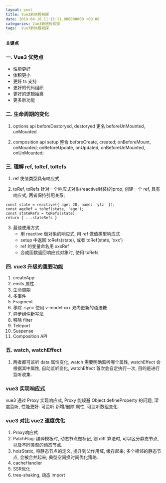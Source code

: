 ```yaml
---
layout: post
title: Vue3新旅程初探
date: 2019-04-18 11:11:11.000000000 +09:00
categories: Vue3新旅程初探
tags:  Vue3新旅程初探
---
```


**关键点**
### 一. Vue3 优势点
* 性能更好
* 体积更小
* 更好 ts 支持
* 更好的代码组织
* 更好的逻辑抽离
* 更多新功能

### 二. 生命周期的变化
1. options api
beforeDestoryed, destoryed 更名 beforeUnMounted, unMounted

2. composition api
setup 整合 beforeCreate, created; 
onBeforeMount, onMounted;
onBeforeUpdate, onUpdated;
onBeforeUnMounted, onUnMounted;


### 三. 理解 ref, toRef, toRefs
1. ref
使值类型具有响应式

2. toRef, toRefs
针对一个响应式对象(reactive封装)的prop; 创建一个 ref, 具有响应式; 两者保持引用关系;

```impport { ref, toRef, toRefs, reactive } from 'vue'
const state = reactive({ age: 20, name: 'ylz' });
const ageRef = toRef(state, 'age');
const stateRefs = toRefs(state);
return { ...stateRefs }
```

3. 最佳使用方式
	* 用 reactive 做对象的响应式, 用 ref 做值类型响应式
	* setup 中返回 toRefs(state), 或者 toRef(state, 'xxx')
	* ref 的变量命名用 xxxRef
	* 合成函数返回响应式对象时, 使用 toRefs

### 四. vue3 升级的重要功能
1. createApp
2. emits 属性
3. 生命周期
4. 多事件
5. Fragment
6. 移除 .sync
使用 v-model:xxx 双向更新的语法糖
7. 异步组件新写法
8. 移除 filter
9. Teleport
10. Suspense
11. Composition API

### 五. watch, watchEffect
1. 两者都可监听 data 属性变化, watch 需要明确监听哪个属性, watchEffect 会根据其中属性, 自动监听变化, watchEffect 首次会自定执行一次, 目的是进行监听收集.

### vue3 实现响应式
vue3 通过 Proxy 实现响应式, Proxy 能规避 Object.defineProperty 的问题, 深度监听, 性能更好. 可监听 新增/删除 属性, 可监听数组变化.

### vue3 对比 vue2 速度优化
1. Proxy响应式
2. PatchFlag:
编译模板时, 动态节点做标记, 则 diff 算法时, 可以区分静态节点, 以及不同类型的动态节点.
3. hoisStatic, 将静态节点的定义, 提升到父作用域, 缓存起来; 多个相邻的静态节点, 会被合并起来; 典型空间换时间优化策略.
4. cacheHandler
5. SSR优化
6. tree-shaking, 动态 import

